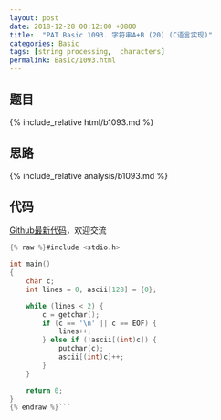 ```yaml
---
layout: post
date: 2018-12-28 00:12:00 +0800
title:  "PAT Basic 1093. 字符串A+B (20) (C语言实现)"
categories: Basic
tags: [string processing,  characters]
permalink: Basic/1093.html
---
```


## 题目

{% include_relative html/b1093.md %}

## 思路

{% include_relative analysis/b1093.md %}

## 代码

[Github最新代码](https://github.com/OliverLew/PAT/blob/master/PATBasic/1093.c)，欢迎交流

```c
{% raw %}#include <stdio.h>

int main()
{
	char c;
	int lines = 0, ascii[128] = {0};

	while (lines < 2) {
		c = getchar();
		if (c == '\n' || c == EOF) {
			lines++;
		} else if (!ascii[(int)c]) {
			putchar(c);
			ascii[(int)c]++;
		}
	}

	return 0;
}
{% endraw %}```